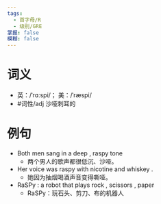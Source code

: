 ```yaml
---
tags:
  - 首字母/R
  - 级别/GRE
掌握: false
模糊: false
---
```

# 词义
- 英：/ˈrɑːspi/； 美：/ˈræspi/
- #词性/adj  沙哑刺耳的
# 例句
- Both men sang in a deep , raspy tone
	- 两个男人的歌声都很低沉、沙哑。
- Her voice was raspy with nicotine and whiskey .
	- 她因为抽烟喝酒声音变得嘶哑。
- RaSPy : a robot that plays rock , scissors , paper
	- RaSPy：玩石头、剪刀、布的机器人
